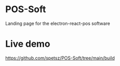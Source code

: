 # POS-Soft
Landing page for the electron-react-pos software

# Live demo 

https://github.com/spetsz/POS-Soft/tree/main/build
